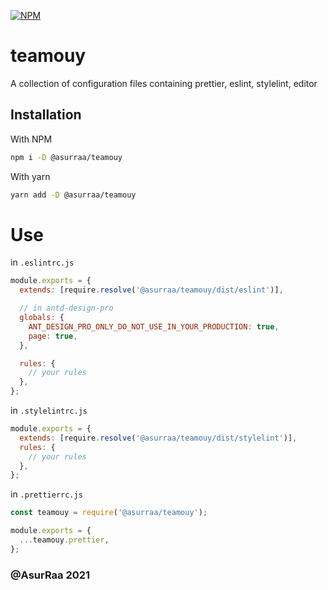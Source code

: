 [![NPM](https://img.shields.io/npm/v/@asurraa/teamouy.svg)](https://www.npmjs.com/package/@asurraa/teamouy)

# teamouy

A collection of configuration files containing prettier, eslint, stylelint, editor

## Installation

With NPM

```bash
npm i -D @asurraa/teamouy
```

With yarn

```bash
yarn add -D @asurraa/teamouy
```

# Use

in `.eslintrc.js`

```js
module.exports = {
  extends: [require.resolve('@asurraa/teamouy/dist/eslint')],

  // in antd-design-pro
  globals: {
    ANT_DESIGN_PRO_ONLY_DO_NOT_USE_IN_YOUR_PRODUCTION: true,
    page: true,
  },

  rules: {
    // your rules
  },
};
```

in `.stylelintrc.js`

```js
module.exports = {
  extends: [require.resolve('@asurraa/teamouy/dist/stylelint')],
  rules: {
    // your rules
  },
};
```

in `.prettierrc.js`

```js
const teamouy = require('@asurraa/teamouy');

module.exports = {
  ...teamouy.prettier,
};
```

### @AsurRaa 2021
